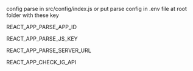 config parse in src/config/index.js
or put parse config in .env file at root folder with these key

REACT_APP_PARSE_APP_ID

REACT_APP_PARSE_JS_KEY

REACT_APP_PARSE_SERVER_URL

REACT_APP_CHECK_IG_API
